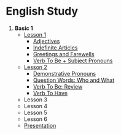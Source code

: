# English Study

1. **Basic 1**
    - [Lesson 1](https://github.com/alcir-junior-caju/study-english/blob/main/lesson1.md#adjectives)
        - [Adjectives](https://github.com/alcir-junior-caju/study-english/blob/main/lesson1.md#adjectives)
        - [Indefinite Articles](https://github.com/alcir-junior-caju/study-english/blob/main/lesson1.md#indefinite-articles)
        - [Greetings and Farewells](https://github.com/alcir-junior-caju/study-english/blob/main/lesson1.md#greetings-and-farewells)
        - [Verb To Be + Subject Pronouns](https://github.com/alcir-junior-caju/study-english/blob/main/lesson1.md#vern-to-be--subject-pronouns)
    - [Lesson 2](https://github.com/alcir-junior-caju/study-english/blob/main/lesson2.md#demonstrative-pronouns)
        - [Demonstrative Pronouns](https://github.com/alcir-junior-caju/study-english/blob/main/lesson2.md#demonstrative-pronouns)
        - [Question Words: Who and What](https://github.com/alcir-junior-caju/study-english/blob/main/lesson2.md#question-words-who-and-what)
        - [Verb To Be: Review](https://github.com/alcir-junior-caju/study-english/blob/main/lesson2.md#verb-to-be-review)
        - [Verb To Have](https://github.com/alcir-junior-caju/study-english/blob/main/lesson2.md#verb-to-have)
    - Lesson 3
    - Lesson 4
    - Lesson 5
    - Lesson 6
    - [Presentation](https://github.com/alcir-junior-caju/study-english/blob/main/presentation.md)
